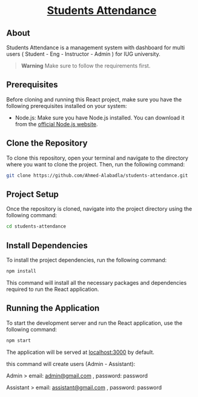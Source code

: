 <a href="https://github.com/Ahmed-Alabadla/students-attendance"> <h1 align="center">Students Attendance</h1></a>

## About

Students Attendance is a management system with dashboard for multi users ( Student - Eng - Instructor - Admin ) for IUG university.

> **Warning**
> Make sure to follow the requirements first.

## Prerequisites

Before cloning and running this React project, make sure you have the following prerequisites installed on your system:

- Node.js: Make sure you have Node.js installed. You can download it from the [official Node.js website](https://nodejs.org).

## Clone the Repository

To clone this repository, open your terminal and navigate to the directory where you want to clone the project. Then, run the following command:

```sh
git clone https://github.com/Ahmed-Alabadla/students-attendance.git
```

## Project Setup

Once the repository is cloned, navigate into the project directory using the following command:

```sh
cd students-attendance
```

## Install Dependencies

To install the project dependencies, run the following command:

```sh
npm install
```

This command will install all the necessary packages and dependencies required to run the React application.

## Running the Application

To start the development server and run the React application, use the following command:

```sh
npm start
```

The application will be served at [localhost:3000](http://localhost:3000) by default.

this command will create users (Admin - Assistant):

Admin
     > email: admin@gmail.com , password: password

Assistant
     > email: assistant@gmail.com , password: password 
